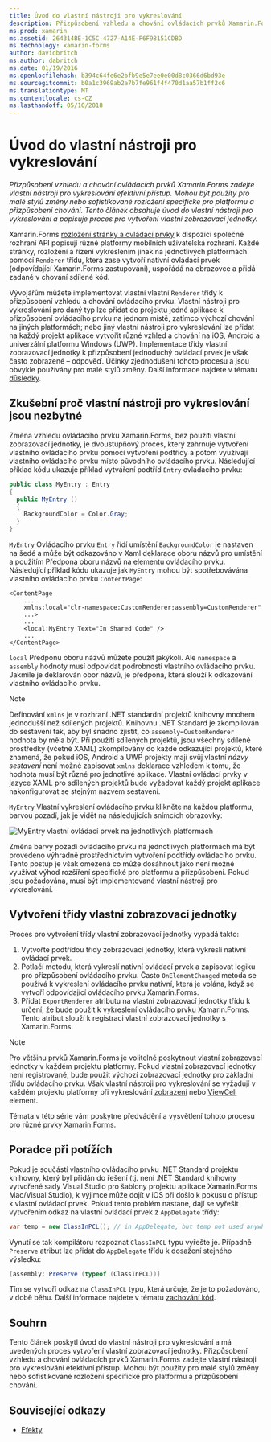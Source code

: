 ```yaml
---
title: Úvod do vlastní nástroji pro vykreslování
description: Přizpůsobení vzhledu a chování ovládacích prvků Xamarin.Forms zadejte vlastní nástroji pro vykreslování efektivní přístup. Mohou být použity pro malé stylů změny nebo sofistikované rozložení specifické pro platformu a přizpůsobení chování. Tento článek obsahuje úvod do vlastní nástroji pro vykreslování a popisuje proces pro vytvoření vlastní zobrazovací jednotky.
ms.prod: xamarin
ms.assetid: 264314BE-1C5C-4727-A14E-F6F98151CDBD
ms.technology: xamarin-forms
author: davidbritch
ms.author: dabritch
ms.date: 01/19/2016
ms.openlocfilehash: b394c64fe6e2bfb9e5e7ee0e00d8c0366d6bd93e
ms.sourcegitcommit: b0a1c3969ab2a7b7fe961f4f470d1aa57b1ff2c6
ms.translationtype: MT
ms.contentlocale: cs-CZ
ms.lasthandoff: 05/10/2018
---
```

# <a name="introduction-to-custom-renderers"></a>Úvod do vlastní nástroji pro vykreslování

_Přizpůsobení vzhledu a chování ovládacích prvků Xamarin.Forms zadejte vlastní nástroji pro vykreslování efektivní přístup. Mohou být použity pro malé stylů změny nebo sofistikované rozložení specifické pro platformu a přizpůsobení chování. Tento článek obsahuje úvod do vlastní nástroji pro vykreslování a popisuje proces pro vytvoření vlastní zobrazovací jednotky._

Xamarin.Forms [rozložení stránky a ovládací prvky](~/xamarin-forms/user-interface/controls/index.md) k dispozici společné rozhraní API popisují různé platformy mobilních uživatelská rozhraní. Každé stránky, rozložení a řízení vykreslením jinak na jednotlivých platformách pomocí `Renderer` třídu, která zase vytvoří nativní ovládací prvek (odpovídající Xamarin.Forms zastupování), uspořádá na obrazovce a přidá zadané v chování sdílené kód.

Vývojářům můžete implementovat vlastní vlastní `Renderer` třídy k přizpůsobení vzhledu a chování ovládacího prvku. Vlastní nástroji pro vykreslování pro daný typ lze přidat do projektu jedné aplikace k přizpůsobení ovládacího prvku na jednom místě, zatímco výchozí chování na jiných platformách; nebo jiný vlastní nástroji pro vykreslování lze přidat na každý projekt aplikace vytvořit různé vzhled a chování na iOS, Android a univerzální platformu Windows (UWP). Implementace třídy vlastní zobrazovací jednotky k přizpůsobení jednoduchý ovládací prvek je však často zobrazené – odpověď. Účinky zjednodušení tohoto procesu a jsou obvykle používány pro malé stylů změny. Další informace najdete v tématu [důsledky](~/xamarin-forms/app-fundamentals/effects/index.md).

## <a name="examining-why-custom-renderers-are-necessary"></a>Zkušební proč vlastní nástroji pro vykreslování jsou nezbytné

Změna vzhledu ovládacího prvku Xamarin.Forms, bez použití vlastní zobrazovací jednotky, je dvoustupňový proces, který zahrnuje vytvoření vlastního ovládacího prvku pomocí vytvoření podtřídy a potom využívají vlastního ovládacího prvku místo původního ovládacího prvku. Následující příklad kódu ukazuje příklad vytváření podtříd `Entry` ovládacího prvku:

```csharp
public class MyEntry : Entry
{
  public MyEntry ()
  {
    BackgroundColor = Color.Gray;
  }
}
```

`MyEntry` Ovládacího prvku `Entry` řídí umístění `BackgroundColor` je nastaven na šedé a může být odkazováno v Xaml deklarace oboru názvů pro umístění a použitím Předpona oboru názvů na elementu ovládacího prvku. Následující příklad kódu ukazuje jak `MyEntry` mohou být spotřebovávána vlastního ovládacího prvku `ContentPage`:

```xaml
<ContentPage
    ...
    xmlns:local="clr-namespace:CustomRenderer;assembly=CustomRenderer"
    ...>
    ...
    <local:MyEntry Text="In Shared Code" />
    ...
</ContentPage>
```

`local` Předponu oboru názvů můžete použít jakýkoli. Ale `namespace` a `assembly` hodnoty musí odpovídat podrobnosti vlastního ovládacího prvku. Jakmile je deklarován obor názvů, je předpona, která slouží k odkazování vlastního ovládacího prvku.

> [!NOTE]
> Definování `xmlns` je v rozhraní .NET standardní projektů knihovny mnohem jednodušší než sdílených projektů. Knihovnu .NET Standard je zkompilován do sestavení tak, aby byl snadno zjistit, co `assembly=CustomRenderer` hodnota by měla být. Při použití sdílených projektů, jsou všechny sdílené prostředky (včetně XAML) zkompilovány do každé odkazující projektů, které znamená, že pokud iOS, Android a UWP projekty mají svůj vlastní *názvy sestavení* není možné zapisovat `xmlns` deklarace vzhledem k tomu, že hodnota musí být různé pro jednotlivé aplikace. Vlastní ovládací prvky v jazyce XAML pro sdílených projektů bude vyžadovat každý projekt aplikace nakonfigurovat se stejným názvem sestavení.

`MyEntry` Vlastní vykreslení ovládacího prvku klikněte na každou platformu, barvou pozadí, jak je vidět na následujících snímcích obrazovky:

![](introduction-images/screenshots.png "MyEntry vlastní ovládací prvek na jednotlivých platformách")

Změna barvy pozadí ovládacího prvku na jednotlivých platformách má být provedeno výhradně prostřednictvím vytvoření podtřídy ovládacího prvku. Tento postup je však omezená co může dosáhnout jako není možné využívat výhod rozšíření specifické pro platformu a přizpůsobení. Pokud jsou požadována, musí být implementované vlastní nástroji pro vykreslování.

## <a name="creating-a-custom-renderer-class"></a>Vytvoření třídy vlastní zobrazovací jednotky

Proces pro vytvoření třídy vlastní zobrazovací jednotky vypadá takto:

1. Vytvořte podtřídou třídy zobrazovací jednotky, která vykreslí nativní ovládací prvek.
1. Potlačí metodu, která vykreslí nativní ovládací prvek a zapisovat logiku pro přizpůsobení ovládacího prvku. Často `OnElementChanged` metoda se používá k vykreslení ovládacího prvku nativní, která je volána, když se vytvoří odpovídající ovládacího prvku Xamarin.Forms.
1. Přidat `ExportRenderer` atributu na vlastní zobrazovací jednotky třídu k určení, že bude použit k vykreslení ovládacího prvku Xamarin.Forms. Tento atribut slouží k registraci vlastní zobrazovací jednotky s Xamarin.Forms.

> [!NOTE]
> Pro většinu prvků Xamarin.Forms je volitelné poskytnout vlastní zobrazovací jednotky v každém projektu platformy. Pokud vlastní zobrazovací jednotky není registrované, bude použit výchozí zobrazovací jednotky pro základní třídu ovládacího prvku. Však vlastní nástroji pro vykreslování se vyžadují v každém projektu platformy při vykreslování [zobrazení](https://developer.xamarin.com/api/type/Xamarin.Forms.View/) nebo [ViewCell](https://developer.xamarin.com/api/type/Xamarin.Forms.ViewCell/) element.

Témata v této série vám poskytne předvádění a vysvětlení tohoto procesu pro různé prvky Xamarin.Forms.

## <a name="troubleshooting"></a>Poradce při potížích

Pokud je součástí vlastního ovládacího prvku .NET Standard projektu knihovny, který byl přidán do řešení (tj. není .NET Standard knihovny vytvořené sady Visual Studio pro šablony projektu aplikace Xamarin.Forms Mac/Visual Studio), k výjimce může dojít v iOS při došlo k pokusu o přístup k vlastní ovládací prvek. Pokud tento problém nastane, dají se vyřešit vytvořením odkaz na vlastní ovládací prvek z `AppDelegate` třídy:

```csharp
var temp = new ClassInPCL(); // in AppDelegate, but temp not used anywhere
```

Vynutí se tak kompilátoru rozpoznat `ClassInPCL` typu vyřešte je. Případně `Preserve` atribut lze přidat do `AppDelegate` třídu k dosažení stejného výsledku:

```csharp
[assembly: Preserve (typeof (ClassInPCL))]
```

Tím se vytvoří odkaz na `ClassInPCL` typu, která určuje, že je to požadováno, v době běhu. Další informace najdete v tématu [zachování kód](~/ios/deploy-test/linker.md).

## <a name="summary"></a>Souhrn

Tento článek poskytl úvod do vlastní nástroji pro vykreslování a má uvedených proces vytvoření vlastní zobrazovací jednotky. Přizpůsobení vzhledu a chování ovládacích prvků Xamarin.Forms zadejte vlastní nástroji pro vykreslování efektivní přístup. Mohou být použity pro malé stylů změny nebo sofistikované rozložení specifické pro platformu a přizpůsobení chování.


## <a name="related-links"></a>Související odkazy

- [Efekty](~/xamarin-forms/app-fundamentals/effects/index.md)
